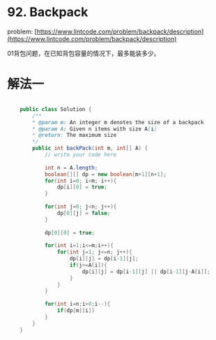 # 92. Backpack  
problem: [https://www.lintcode.com/problem/backpack/description](https://www.lintcode.com/problem/backpack/description)  

01背包问题，在已知背包容量的情况下，最多能装多少。

# 解法一
```java

    public class Solution {
        /**
        * @param m: An integer m denotes the size of a backpack
        * @param A: Given n items with size A[i]
        * @return: The maximum size
        */
        public int backPack(int m, int[] A) {
            // write your code here
            
            int n = A.length;
            boolean[][] dp = new boolean[m+1][n+1];
            for(int i=0; i<m; i++){
                dp[i][0] = true;
            }
            
            for(int j=0; j<n; j++){
                dp[0][j] = false;
            }
            
            dp[0][0] = true;
            
            for(int i=1;i<=m;i++){
                for(int j=1; j<=n; j++){
                    dp[i][j] = dp[i-1][j];
                    if(j>=A[i]){
                        dp[i][j] = dp[i-1][j] || dp[i-1][j-A[i]];
                    }
                }
            }
            
            for(int i=n;i>0;i--){
                if(dp[m][i])
            }
        }
    }

```
